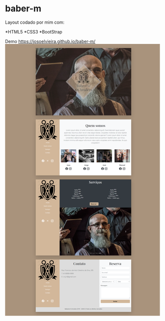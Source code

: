 # baber-m
 Layout codado por mim com:
 
 *HTML5
 *CSS3
 *BootStrap

Demo
https://josoelvieira.github.io/baber-m/
![](https://github.com/josoelvieira/portifolio/blob/main/img/barber.png)

